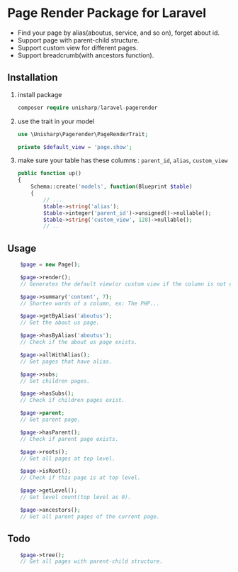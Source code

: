 # Page Render Package for Laravel

 * Find your page by alias(aboutus, service, and so on), forget about id.
 * Support page with parent-child structure.
 * Support custom view for different pages.
 * Support breadcrumb(with ancestors function).

## Installation

1. install package

    ```php
    composer require unisharp/laravel-pagerender
    ```

1. use the trait in your model

    ```php
    use \Unisharp\Pagerender\PageRenderTrait;
    
    private $default_view = 'page.show';
    ```

1. make sure your table has these columns : `parent_id`, `alias`, `custom_view`
    
    ```php
    public function up()
    {
        Schema::create('models', function(Blueprint $table)
        {
            // ...
            $table->string('alias');
            $table->integer('parent_id')->unsigned()->nullable();
            $table->string('custom_view', 128)->nullable();
            // ..
    ```

## Usage

```php
    $page = new Page();

    $page->render();
    // Generates the default view(or custom view if the column is not empty).

    $page->summary('content', 7);
    // Shorten words of a column, ex: The PHP...

    $page->getByAlias('aboutus');
    // Get the about us page.

    $page->hasByAlias('aboutus');
    // Check if the about us page exists.

    $page->allWithAlias();
    // Get pages that have alias.

    $page->subs;
    // Get children pages.

    $page->hasSubs();
    // Check if children pages exist.

    $page->parent;
    // Get parent page.

    $page->hasParent();
    // Check if parent page exists.

    $page->roots();
    // Get all pages at top level.

    $page->isRoot();
    // Check if this page is at top level.

    $page->getLevel();
    // Get level count(top level as 0).

    $page->ancestors();
    // Get all parent pages of the current page.
```

## Todo

```php
    $page->tree();
    // Get all pages with parent-child structure.
```
